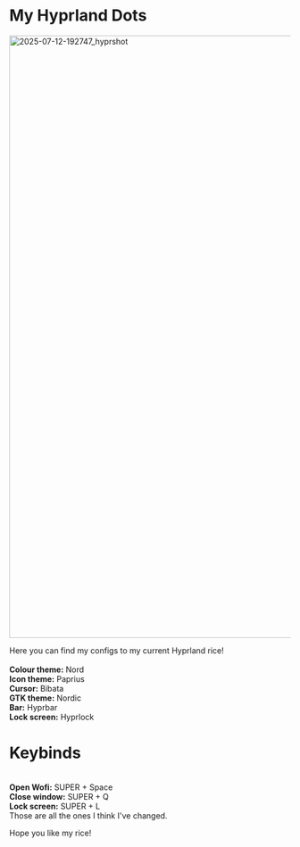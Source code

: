 # My Hyprland Dots
<img width="1920" height="1080" alt="2025-07-12-192747_hyprshot" src="https://github.com/user-attachments/assets/7bcc746d-b697-41b5-afdb-468e9b78e627" />

Here you can find my configs to my current Hyprland rice! \
\
<b>Colour theme:</b> Nord \
<b>Icon theme:</b> Paprius \
<b>Cursor:</b> Bibata \
<b>GTK theme:</b> Nordic \
<b>Bar:</b> Hyprbar \
<b>Lock screen:</b> Hyprlock

# Keybinds
\
<b>Open Wofi:</b> SUPER + Space \
<b>Close window:</b> SUPER + Q \
<b>Lock screen:</b> SUPER + L \
Those are all the ones I think I've changed.

Hope you like my rice!
